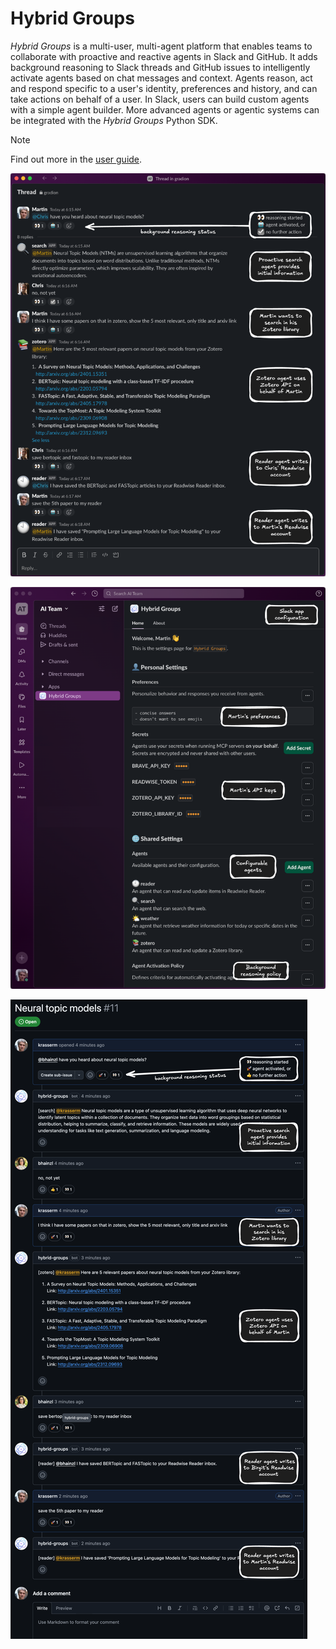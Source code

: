 # Hybrid Groups

*Hybrid Groups* is a multi-user, multi-agent platform that enables teams to collaborate with proactive and reactive agents in Slack and GitHub. It adds background reasoning to Slack threads and GitHub issues to intelligently activate agents based on chat messages and context. Agents reason, act and respond specific to a user's identity, preferences and history, and can take actions on behalf of a user. In Slack, users can build custom agents with a simple agent builder. More advanced agents or agentic systems can be integrated with the *Hybrid Groups* Python SDK.

> [!NOTE]
> Find out more in the [user guide](https://gradion-ai.github.io/hybrid-groups/).

![Hybrid Groups](docs/images/intro/intro-1.png)

![Hybrid Groups](docs/images/intro/intro-2.png)

![Hybrid Groups](docs/images/intro/intro-3.png)
